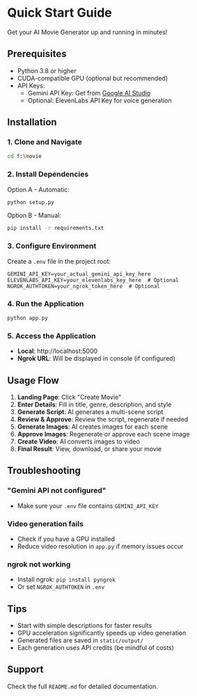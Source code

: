 # Quick Start Guide

Get your AI Movie Generator up and running in minutes!

## Prerequisites

- Python 3.8 or higher
- CUDA-compatible GPU (optional but recommended)
- API Keys:
  - Gemini API Key: Get from [Google AI Studio](https://makersuite.google.com/app/apikey)
  - Optional: ElevenLabs API Key for voice generation

## Installation

### 1. Clone and Navigate

```bash
cd f:\movie
```

### 2. Install Dependencies

Option A - Automatic:
```bash
python setup.py
```

Option B - Manual:
```bash
pip install -r requirements.txt
```

### 3. Configure Environment

Create a `.env` file in the project root:

```env
GEMINI_API_KEY=your_actual_gemini_api_key_here
ELEVENLABS_API_KEY=your_elevenlabs_key_here  # Optional
NGROK_AUTHTOKEN=your_ngrok_token_here  # Optional
```

### 4. Run the Application

```bash
python app.py
```

### 5. Access the Application

- **Local**: http://localhost:5000
- **Ngrok URL**: Will be displayed in console (if configured)

## Usage Flow

1. **Landing Page**: Click "Create Movie"
2. **Enter Details**: Fill in title, genre, description, and style
3. **Generate Script**: AI generates a multi-scene script
4. **Review & Approve**: Review the script, regenerate if needed
5. **Generate Images**: AI creates images for each scene
6. **Approve Images**: Regenerate or approve each scene image
7. **Create Video**: AI converts images to video
8. **Final Result**: View, download, or share your movie

## Troubleshooting

### "Gemini API not configured"
- Make sure your `.env` file contains `GEMINI_API_KEY`

### Video generation fails
- Check if you have a GPU installed
- Reduce video resolution in `app.py` if memory issues occur

### ngrok not working
- Install ngrok: `pip install pyngrok`
- Or set `NGROK_AUTHTOKEN` in `.env`

## Tips

- Start with simple descriptions for faster results
- GPU acceleration significantly speeds up video generation
- Generated files are saved in `static/output/`
- Each generation uses API credits (be mindful of costs)

## Support

Check the full `README.md` for detailed documentation.
